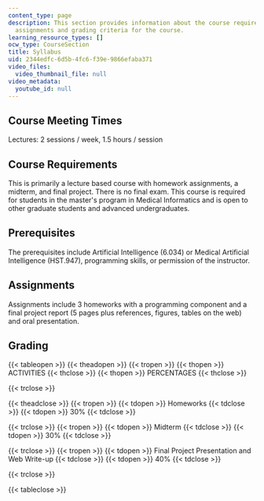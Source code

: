 ```yaml
---
content_type: page
description: This section provides information about the course requirements, prerequisites,
  assignments and grading criteria for the course.
learning_resource_types: []
ocw_type: CourseSection
title: Syllabus
uid: 2344edfc-6d5b-4fc6-f39e-9866efaba371
video_files:
  video_thumbnail_file: null
video_metadata:
  youtube_id: null
---
```


Course Meeting Times
--------------------

Lectures: 2 sessions / week, 1.5 hours / session

Course Requirements
-------------------

This is primarily a lecture based course with homework assignments, a midterm, and final project. There is no final exam. This course is required for students in the master's program in Medical Informatics and is open to other graduate students and advanced undergraduates.

Prerequisites
-------------

The prerequisites include Artificial Intelligence (6.034) or Medical Artificial Intelligence (HST.947), programming skills, or permission of the instructor.

Assignments
-----------

Assignments include 3 homeworks with a programming component and a final project report (5 pages plus references, figures, tables on the web) and oral presentation.

Grading
-------

{{< tableopen >}}
{{< theadopen >}}
{{< tropen >}}
{{< thopen >}}
ACTIVITIES
{{< thclose >}}
{{< thopen >}}
PERCENTAGES
{{< thclose >}}

{{< trclose >}}

{{< theadclose >}}
{{< tropen >}}
{{< tdopen >}}
Homeworks
{{< tdclose >}}
{{< tdopen >}}
30%
{{< tdclose >}}

{{< trclose >}}
{{< tropen >}}
{{< tdopen >}}
Midterm
{{< tdclose >}}
{{< tdopen >}}
30%
{{< tdclose >}}

{{< trclose >}}
{{< tropen >}}
{{< tdopen >}}
Final Project Presentation and Web Write-up
{{< tdclose >}}
{{< tdopen >}}
40%
{{< tdclose >}}

{{< trclose >}}

{{< tableclose >}}
